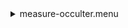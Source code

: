 <details><summary>measure-occulter.menu</summary><blockquote><pre><details><summary>measure-occulter.cbk</summary><blockquote><pre><details><summary>ND_IN.rcp</summary><blockquote><pre>$${\color{red}  nd in }$$
The above code block covers:0.00 minutes of camera integration + hardware moves and overhead</pre></blockquote></details><details><summary>Exposure_80.rcp</summary><blockquote><pre>$${\color{red}  exposure 80 }$$
The above code block covers:0.00 minutes of camera integration + hardware moves and overhead</pre></blockquote></details><details><summary>dark_01wave_1beam_16sums_16rep_BOTH.rcp</summary><blockquote><pre>$${\color{red}  shut	in }$$
$${\color{red}  for 16 }$$
$${\color{red}  data	rcam	both	656.28	16 }$$
$${\color{red}  data	rcam	both	656.28	16 }$$
$${\color{red}  endfor }$$
The above code block covers:0.18 minutes of camera integration + hardware moves and overhead</pre></blockquote></details><details><summary>setupNDShutterOut.rcp</summary><blockquote><pre>$${\color{red}  shut	out }$$
The above code block covers:0.00 minutes of camera integration + hardware moves and overhead</pre></blockquote></details><details><summary>530_FW.rcp</summary><blockquote><pre>$${\color{red}  prefilterrange 530 }$$
The above code block covers:0.00 minutes of camera integration + hardware moves and overhead</pre></blockquote></details><details><summary>530_01wave_2beam_16sums_16rep_BOTH.rcp</summary><blockquote><pre>$${\color{red}  data	rcam	both	530.30	16 }$$
$${\color{red}  data	tcam	both	530.30	16 }$$
$${\color{red}  data	rcam	both	530.30	16 }$$
$${\color{red}  data	tcam	both	530.30	16 }$$
$${\color{red}  data	rcam	both	530.30	16 }$$
$${\color{red}  data	tcam	both	530.30	16 }$$
$${\color{red}  data	rcam	both	530.30	16 }$$
$${\color{red}  data	tcam	both	530.30	16 }$$
$${\color{red}  data	rcam	both	530.30	16 }$$
$${\color{red}  data	tcam	both	530.30	16 }$$
$${\color{red}  data	rcam	both	530.30	16 }$$
$${\color{red}  data	tcam	both	530.30	16 }$$
$${\color{red}  data	rcam	both	530.30	16 }$$
$${\color{red}  data	tcam	both	530.30	16 }$$
$${\color{red}  data	rcam	both	530.30	16 }$$
$${\color{red}  data	tcam	both	530.30	16 }$$
$${\color{red}  data	rcam	both	530.30	16 }$$
$${\color{red}  data	tcam	both	530.30	16 }$$
$${\color{red}  data	rcam	both	530.30	16 }$$
$${\color{red}  data	tcam	both	530.30	16 }$$
$${\color{red}  data	rcam	both	530.30	16 }$$
$${\color{red}  data	tcam	both	530.30	16 }$$
$${\color{red}  data	rcam	both	530.30	16 }$$
$${\color{red}  data	tcam	both	530.30	16 }$$
$${\color{red}  data	rcam	both	530.30	16 }$$
$${\color{red}  data	tcam	both	530.30	16 }$$
$${\color{red}  data	rcam	both	530.30	16 }$$
$${\color{red}  data	tcam	both	530.30	16 }$$
$${\color{red}  data	rcam	both	530.30	16 }$$
$${\color{red}  data	tcam	both	530.30	16 }$$
$${\color{red}  data	rcam	both	530.30	16 }$$
$${\color{red}  data	tcam	both	530.30	16 }$$
The above code block covers:2.89 minutes of camera integration + hardware moves and overhead</pre></blockquote></details><details><summary>637_FW.rcp</summary><blockquote><pre>$${\color{red}  prefilterrange 637 }$$
The above code block covers:0.00 minutes of camera integration + hardware moves and overhead</pre></blockquote></details><details><summary>637_01wave_2beam_16sums_16rep_BOTH.rcp</summary><blockquote><pre>$${\color{red}  data	rcam	both	637.40	16 }$$
$${\color{red}  data	tcam	both	637.40	16 }$$
$${\color{red}  data	rcam	both	637.40	16 }$$
$${\color{red}  data	tcam	both	637.40	16 }$$
$${\color{red}  data	rcam	both	637.40	16 }$$
$${\color{red}  data	tcam	both	637.40	16 }$$
$${\color{red}  data	rcam	both	637.40	16 }$$
$${\color{red}  data	tcam	both	637.40	16 }$$
$${\color{red}  data	rcam	both	637.40	16 }$$
$${\color{red}  data	tcam	both	637.40	16 }$$
$${\color{red}  data	rcam	both	637.40	16 }$$
$${\color{red}  data	tcam	both	637.40	16 }$$
$${\color{red}  data	rcam	both	637.40	16 }$$
$${\color{red}  data	tcam	both	637.40	16 }$$
$${\color{red}  data	rcam	both	637.40	16 }$$
$${\color{red}  data	tcam	both	637.40	16 }$$
$${\color{red}  data	rcam	both	637.40	16 }$$
$${\color{red}  data	tcam	both	637.40	16 }$$
$${\color{red}  data	rcam	both	637.40	16 }$$
$${\color{red}  data	tcam	both	637.40	16 }$$
$${\color{red}  data	rcam	both	637.40	16 }$$
$${\color{red}  data	tcam	both	637.40	16 }$$
$${\color{red}  data	rcam	both	637.40	16 }$$
$${\color{red}  data	tcam	both	637.40	16 }$$
$${\color{red}  data	rcam	both	637.40	16 }$$
$${\color{red}  data	tcam	both	637.40	16 }$$
$${\color{red}  data	rcam	both	637.40	16 }$$
$${\color{red}  data	tcam	both	637.40	16 }$$
$${\color{red}  data	rcam	both	637.40	16 }$$
$${\color{red}  data	tcam	both	637.40	16 }$$
$${\color{red}  data	rcam	both	637.40	16 }$$
$${\color{red}  data	tcam	both	637.40	16 }$$
The above code block covers:2.89 minutes of camera integration + hardware moves and overhead</pre></blockquote></details><details><summary>656_FW.rcp</summary><blockquote><pre>$${\color{red}  prefilterrange 656 }$$
The above code block covers:0.00 minutes of camera integration + hardware moves and overhead</pre></blockquote></details><details><summary>656_01wave_2beam_16sums_16rep_BOTH.rcp</summary><blockquote><pre>$${\color{red}  data	rcam	both	656.28	16 }$$
$${\color{red}  data	tcam	both	656.28	16 }$$
$${\color{red}  data	rcam	both	656.28	16 }$$
$${\color{red}  data	tcam	both	656.28	16 }$$
$${\color{red}  data	rcam	both	656.28	16 }$$
$${\color{red}  data	tcam	both	656.28	16 }$$
$${\color{red}  data	rcam	both	656.28	16 }$$
$${\color{red}  data	tcam	both	656.28	16 }$$
$${\color{red}  data	rcam	both	656.28	16 }$$
$${\color{red}  data	tcam	both	656.28	16 }$$
$${\color{red}  data	rcam	both	656.28	16 }$$
$${\color{red}  data	tcam	both	656.28	16 }$$
$${\color{red}  data	rcam	both	656.28	16 }$$
$${\color{red}  data	tcam	both	656.28	16 }$$
$${\color{red}  data	rcam	both	656.28	16 }$$
$${\color{red}  data	tcam	both	656.28	16 }$$
$${\color{red}  data	rcam	both	656.28	16 }$$
$${\color{red}  data	tcam	both	656.28	16 }$$
$${\color{red}  data	rcam	both	656.28	16 }$$
$${\color{red}  data	tcam	both	656.28	16 }$$
$${\color{red}  data	rcam	both	656.28	16 }$$
$${\color{red}  data	tcam	both	656.28	16 }$$
$${\color{red}  data	rcam	both	656.28	16 }$$
$${\color{red}  data	tcam	both	656.28	16 }$$
$${\color{red}  data	rcam	both	656.28	16 }$$
$${\color{red}  data	tcam	both	656.28	16 }$$
$${\color{red}  data	rcam	both	656.28	16 }$$
$${\color{red}  data	tcam	both	656.28	16 }$$
$${\color{red}  data	rcam	both	656.28	16 }$$
$${\color{red}  data	tcam	both	656.28	16 }$$
$${\color{red}  data	rcam	both	656.28	16 }$$
$${\color{red}  data	tcam	both	656.28	16 }$$
The above code block covers:2.89 minutes of camera integration + hardware moves and overhead</pre></blockquote></details><details><summary>706_FW.rcp</summary><blockquote><pre>$${\color{red}  prefilterrange 706 }$$
The above code block covers:0.00 minutes of camera integration + hardware moves and overhead</pre></blockquote></details><details><summary>706_01wave_2beam_16sums_16rep_BOTH.rcp</summary><blockquote><pre>$${\color{red}  data	rcam	both	706.20	16 }$$
$${\color{red}  data	tcam	both	706.20	16 }$$
$${\color{red}  data	rcam	both	706.20	16 }$$
$${\color{red}  data	tcam	both	706.20	16 }$$
$${\color{red}  data	rcam	both	706.20	16 }$$
$${\color{red}  data	tcam	both	706.20	16 }$$
$${\color{red}  data	rcam	both	706.20	16 }$$
$${\color{red}  data	tcam	both	706.20	16 }$$
$${\color{red}  data	rcam	both	706.20	16 }$$
$${\color{red}  data	tcam	both	706.20	16 }$$
$${\color{red}  data	rcam	both	706.20	16 }$$
$${\color{red}  data	tcam	both	706.20	16 }$$
$${\color{red}  data	rcam	both	706.20	16 }$$
$${\color{red}  data	tcam	both	706.20	16 }$$
$${\color{red}  data	rcam	both	706.20	16 }$$
$${\color{red}  data	tcam	both	706.20	16 }$$
$${\color{red}  data	rcam	both	706.20	16 }$$
$${\color{red}  data	tcam	both	706.20	16 }$$
$${\color{red}  data	rcam	both	706.20	16 }$$
$${\color{red}  data	tcam	both	706.20	16 }$$
$${\color{red}  data	rcam	both	706.20	16 }$$
$${\color{red}  data	tcam	both	706.20	16 }$$
$${\color{red}  data	rcam	both	706.20	16 }$$
$${\color{red}  data	tcam	both	706.20	16 }$$
$${\color{red}  data	rcam	both	706.20	16 }$$
$${\color{red}  data	tcam	both	706.20	16 }$$
$${\color{red}  data	rcam	both	706.20	16 }$$
$${\color{red}  data	tcam	both	706.20	16 }$$
$${\color{red}  data	rcam	both	706.20	16 }$$
$${\color{red}  data	tcam	both	706.20	16 }$$
$${\color{red}  data	rcam	both	706.20	16 }$$
$${\color{red}  data	tcam	both	706.20	16 }$$
The above code block covers:2.89 minutes of camera integration + hardware moves and overhead</pre></blockquote></details><details><summary>789_FW.rcp</summary><blockquote><pre>$${\color{red}  prefilterrange 789 }$$
The above code block covers:0.00 minutes of camera integration + hardware moves and overhead</pre></blockquote></details><details><summary>789_01wave_2beam_16sums_16rep_BOTH.rcp</summary><blockquote><pre>$${\color{red}  data	rcam	both	789.40	16 }$$
$${\color{red}  data	tcam	both	789.40	16 }$$
$${\color{red}  data	rcam	both	789.40	16 }$$
$${\color{red}  data	tcam	both	789.40	16 }$$
$${\color{red}  data	rcam	both	789.40	16 }$$
$${\color{red}  data	tcam	both	789.40	16 }$$
$${\color{red}  data	rcam	both	789.40	16 }$$
$${\color{red}  data	tcam	both	789.40	16 }$$
$${\color{red}  data	rcam	both	789.40	16 }$$
$${\color{red}  data	tcam	both	789.40	16 }$$
$${\color{red}  data	rcam	both	789.40	16 }$$
$${\color{red}  data	tcam	both	789.40	16 }$$
$${\color{red}  data	rcam	both	789.40	16 }$$
$${\color{red}  data	tcam	both	789.40	16 }$$
$${\color{red}  data	rcam	both	789.40	16 }$$
$${\color{red}  data	tcam	both	789.40	16 }$$
$${\color{red}  data	rcam	both	789.40	16 }$$
$${\color{red}  data	tcam	both	789.40	16 }$$
$${\color{red}  data	rcam	both	789.40	16 }$$
$${\color{red}  data	tcam	both	789.40	16 }$$
$${\color{red}  data	rcam	both	789.40	16 }$$
$${\color{red}  data	tcam	both	789.40	16 }$$
$${\color{red}  data	rcam	both	789.40	16 }$$
$${\color{red}  data	tcam	both	789.40	16 }$$
$${\color{red}  data	rcam	both	789.40	16 }$$
$${\color{red}  data	tcam	both	789.40	16 }$$
$${\color{red}  data	rcam	both	789.40	16 }$$
$${\color{red}  data	tcam	both	789.40	16 }$$
$${\color{red}  data	rcam	both	789.40	16 }$$
$${\color{red}  data	tcam	both	789.40	16 }$$
$${\color{red}  data	rcam	both	789.40	16 }$$
$${\color{red}  data	tcam	both	789.40	16 }$$
The above code block covers:2.89 minutes of camera integration + hardware moves and overhead</pre></blockquote></details><details><summary>1074_FW.rcp</summary><blockquote><pre>$${\color{red}  prefilterrange 1074 }$$
The above code block covers:0.00 minutes of camera integration + hardware moves and overhead</pre></blockquote></details><details><summary>1074_01wave_2beam_16sums_16rep_BOTH.rcp</summary><blockquote><pre>$${\color{red}  data	rcam	both	1074.70	16 }$$
$${\color{red}  data	tcam	both	1074.70	16 }$$
$${\color{red}  data	rcam	both	1074.70	16 }$$
$${\color{red}  data	tcam	both	1074.70	16 }$$
$${\color{red}  data	rcam	both	1074.70	16 }$$
$${\color{red}  data	tcam	both	1074.70	16 }$$
$${\color{red}  data	rcam	both	1074.70	16 }$$
$${\color{red}  data	tcam	both	1074.70	16 }$$
$${\color{red}  data	rcam	both	1074.70	16 }$$
$${\color{red}  data	tcam	both	1074.70	16 }$$
$${\color{red}  data	rcam	both	1074.70	16 }$$
$${\color{red}  data	tcam	both	1074.70	16 }$$
$${\color{red}  data	rcam	both	1074.70	16 }$$
$${\color{red}  data	tcam	both	1074.70	16 }$$
$${\color{red}  data	rcam	both	1074.70	16 }$$
$${\color{red}  data	tcam	both	1074.70	16 }$$
$${\color{red}  data	rcam	both	1074.70	16 }$$
$${\color{red}  data	tcam	both	1074.70	16 }$$
$${\color{red}  data	rcam	both	1074.70	16 }$$
$${\color{red}  data	tcam	both	1074.70	16 }$$
$${\color{red}  data	rcam	both	1074.70	16 }$$
$${\color{red}  data	tcam	both	1074.70	16 }$$
$${\color{red}  data	rcam	both	1074.70	16 }$$
$${\color{red}  data	tcam	both	1074.70	16 }$$
$${\color{red}  data	rcam	both	1074.70	16 }$$
$${\color{red}  data	tcam	both	1074.70	16 }$$
$${\color{red}  data	rcam	both	1074.70	16 }$$
$${\color{red}  data	tcam	both	1074.70	16 }$$
$${\color{red}  data	rcam	both	1074.70	16 }$$
$${\color{red}  data	tcam	both	1074.70	16 }$$
$${\color{red}  data	rcam	both	1074.70	16 }$$
$${\color{red}  data	tcam	both	1074.70	16 }$$
The above code block covers:2.89 minutes of camera integration + hardware moves and overhead</pre></blockquote></details><details><summary>1079_FW.rcp</summary><blockquote><pre>$${\color{red}  prefilterrange 1079 }$$
The above code block covers:0.00 minutes of camera integration + hardware moves and overhead</pre></blockquote></details><details><summary>1079_01wave_2beam_16sums_16rep_BOTH.rcp</summary><blockquote><pre>$${\color{red}  data	rcam	both	1079.80	16 }$$
$${\color{red}  data	tcam	both	1079.80	16 }$$
$${\color{red}  data	rcam	both	1079.80	16 }$$
$${\color{red}  data	tcam	both	1079.80	16 }$$
$${\color{red}  data	rcam	both	1079.80	16 }$$
$${\color{red}  data	tcam	both	1079.80	16 }$$
$${\color{red}  data	rcam	both	1079.80	16 }$$
$${\color{red}  data	tcam	both	1079.80	16 }$$
$${\color{red}  data	rcam	both	1079.80	16 }$$
$${\color{red}  data	tcam	both	1079.80	16 }$$
$${\color{red}  data	rcam	both	1079.80	16 }$$
$${\color{red}  data	tcam	both	1079.80	16 }$$
$${\color{red}  data	rcam	both	1079.80	16 }$$
$${\color{red}  data	tcam	both	1079.80	16 }$$
$${\color{red}  data	rcam	both	1079.80	16 }$$
$${\color{red}  data	tcam	both	1079.80	16 }$$
$${\color{red}  data	rcam	both	1079.80	16 }$$
$${\color{red}  data	tcam	both	1079.80	16 }$$
$${\color{red}  data	rcam	both	1079.80	16 }$$
$${\color{red}  data	tcam	both	1079.80	16 }$$
$${\color{red}  data	rcam	both	1079.80	16 }$$
$${\color{red}  data	tcam	both	1079.80	16 }$$
$${\color{red}  data	rcam	both	1079.80	16 }$$
$${\color{red}  data	tcam	both	1079.80	16 }$$
$${\color{red}  data	rcam	both	1079.80	16 }$$
$${\color{red}  data	tcam	both	1079.80	16 }$$
$${\color{red}  data	rcam	both	1079.80	16 }$$
$${\color{red}  data	tcam	both	1079.80	16 }$$
$${\color{red}  data	rcam	both	1079.80	16 }$$
$${\color{red}  data	tcam	both	1079.80	16 }$$
$${\color{red}  data	rcam	both	1079.80	16 }$$
$${\color{red}  data	tcam	both	1079.80	16 }$$
The above code block covers:2.89 minutes of camera integration + hardware moves and overhead</pre></blockquote></details><details><summary>1083_FW.rcp</summary><blockquote><pre>$${\color{red}  prefilterrange 1083 }$$
The above code block covers:0.00 minutes of camera integration + hardware moves and overhead</pre></blockquote></details><details><summary>1083_01wave_2beam_16sums_16rep_BOTH.rcp</summary><blockquote><pre>$${\color{red}  data	rcam	both	1083.00	16 }$$
$${\color{red}  data	tcam	both	1083.00	16 }$$
$${\color{red}  data	rcam	both	1083.00	16 }$$
$${\color{red}  data	tcam	both	1083.00	16 }$$
$${\color{red}  data	rcam	both	1083.00	16 }$$
$${\color{red}  data	tcam	both	1083.00	16 }$$
$${\color{red}  data	rcam	both	1083.00	16 }$$
$${\color{red}  data	tcam	both	1083.00	16 }$$
$${\color{red}  data	rcam	both	1083.00	16 }$$
$${\color{red}  data	tcam	both	1083.00	16 }$$
$${\color{red}  data	rcam	both	1083.00	16 }$$
$${\color{red}  data	tcam	both	1083.00	16 }$$
$${\color{red}  data	rcam	both	1083.00	16 }$$
$${\color{red}  data	tcam	both	1083.00	16 }$$
$${\color{red}  data	rcam	both	1083.00	16 }$$
$${\color{red}  data	tcam	both	1083.00	16 }$$
$${\color{red}  data	rcam	both	1083.00	16 }$$
$${\color{red}  data	tcam	both	1083.00	16 }$$
$${\color{red}  data	rcam	both	1083.00	16 }$$
$${\color{red}  data	tcam	both	1083.00	16 }$$
$${\color{red}  data	rcam	both	1083.00	16 }$$
$${\color{red}  data	tcam	both	1083.00	16 }$$
$${\color{red}  data	rcam	both	1083.00	16 }$$
$${\color{red}  data	tcam	both	1083.00	16 }$$
$${\color{red}  data	rcam	both	1083.00	16 }$$
$${\color{red}  data	tcam	both	1083.00	16 }$$
$${\color{red}  data	rcam	both	1083.00	16 }$$
$${\color{red}  data	tcam	both	1083.00	16 }$$
$${\color{red}  data	rcam	both	1083.00	16 }$$
$${\color{red}  data	tcam	both	1083.00	16 }$$
$${\color{red}  data	rcam	both	1083.00	16 }$$
$${\color{red}  data	tcam	both	1083.00	16 }$$
The above code block covers:2.89 minutes of camera integration + hardware moves and overhead</pre></blockquote></details><details><summary>ND_OUT.rcp</summary><blockquote><pre>$${\color{red}  nd out }$$
The above code block covers:0.00 minutes of camera integration + hardware moves and overhead</pre></blockquote></details>The above code block covers:23.31 minutes of camera integration + hardware moves and overhead</pre></blockquote></details></pre></blockquote></details>